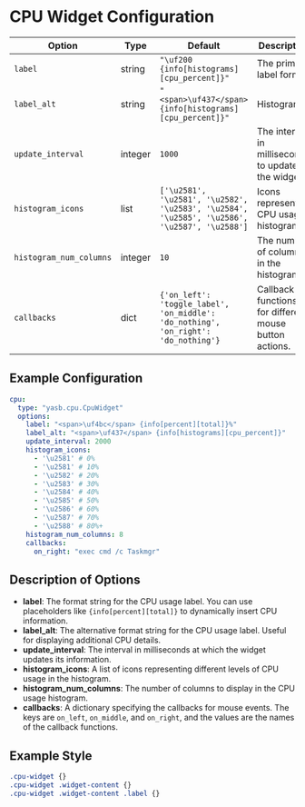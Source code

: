 # CPU Widget Configuration

| Option                | Type    | Default                                                                 | Description                                                                 |
|-----------------------|---------|-------------------------------------------------------------------------|-----------------------------------------------------------------------------|
| `label`               | string  | `"\uf200 {info[histograms][cpu_percent]}"`                              | The primary label format.                                                   |
| `label_alt`           | string  | `"<span>\uf437</span> {info[histograms][cpu_percent]}"` | Histograms | The alternative label format.                                               |
| `update_interval`     | integer | `1000`                                                                  | The interval in milliseconds to update the widget.                          |
| `histogram_icons`     | list    | `['\u2581', '\u2581', '\u2582', '\u2583', '\u2584', '\u2585', '\u2586', '\u2587', '\u2588']` | Icons representing CPU usage histograms.                                    |
| `histogram_num_columns` | integer | `10`                                                                    | The number of columns in the histogram.                                     |
| `callbacks`           | dict    | `{'on_left': 'toggle_label', 'on_middle': 'do_nothing', 'on_right': 'do_nothing'}` | Callback functions for different mouse button actions.                      |

## Example Configuration

```yaml
cpu:
  type: "yasb.cpu.CpuWidget"
  options:
    label: "<span>\uf4bc</span> {info[percent][total]}%"
    label_alt: "<span>\uf437</span> {info[histograms][cpu_percent]}"
    update_interval: 2000
    histogram_icons:
      - '\u2581' # 0%
      - '\u2581' # 10%
      - '\u2582' # 20%
      - '\u2583' # 30%
      - '\u2584' # 40%
      - '\u2585' # 50%
      - '\u2586' # 60%
      - '\u2587' # 70%
      - '\u2588' # 80%+
    histogram_num_columns: 8
    callbacks:
      on_right: "exec cmd /c Taskmgr"
```

## Description of Options

- **label**: The format string for the CPU usage label. You can use placeholders like `{info[percent][total]}` to dynamically insert CPU information.
- **label_alt**: The alternative format string for the CPU usage label. Useful for displaying additional CPU details.
- **update_interval**: The interval in milliseconds at which the widget updates its information.
- **histogram_icons**: A list of icons representing different levels of CPU usage in the histogram.
- **histogram_num_columns**: The number of columns to display in the CPU usage histogram.
- **callbacks**: A dictionary specifying the callbacks for mouse events. The keys are `on_left`, `on_middle`, and `on_right`, and the values are the names of the callback functions.


## Example Style
```css
.cpu-widget {}
.cpu-widget .widget-content {}
.cpu-widget .widget-content .label {}
```